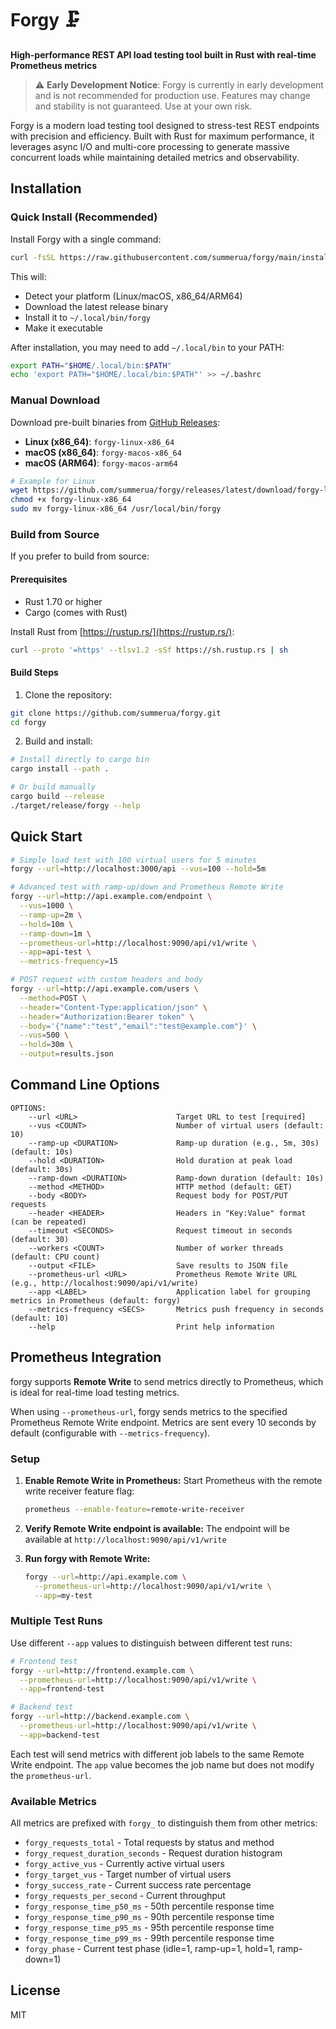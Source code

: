 # Forgy 🗜️

**High-performance REST API load testing tool built in Rust with real-time Prometheus metrics**

> ⚠️ **Early Development Notice**: Forgy is currently in early development and is not recommended for production use. Features may change and stability is not guaranteed. Use at your own risk.

Forgy is a modern load testing tool designed to stress-test REST endpoints with precision and efficiency. Built with Rust for maximum performance, it leverages async I/O and multi-core processing to generate massive concurrent loads while maintaining detailed metrics and observability.

## Installation

### Quick Install (Recommended)

Install Forgy with a single command:

```bash
curl -fsSL https://raw.githubusercontent.com/summerua/forgy/main/install.sh | bash
```

This will:
- Detect your platform (Linux/macOS, x86_64/ARM64)
- Download the latest release binary
- Install it to `~/.local/bin/forgy`
- Make it executable

After installation, you may need to add `~/.local/bin` to your PATH:
```bash
export PATH="$HOME/.local/bin:$PATH"
echo 'export PATH="$HOME/.local/bin:$PATH"' >> ~/.bashrc
```

### Manual Download

Download pre-built binaries from [GitHub Releases](https://github.com/summerua/forgy/releases):

- **Linux (x86_64)**: `forgy-linux-x86_64`
- **macOS (x86_64)**: `forgy-macos-x86_64`  
- **macOS (ARM64)**: `forgy-macos-arm64`

```bash
# Example for Linux
wget https://github.com/summerua/forgy/releases/latest/download/forgy-linux-x86_64
chmod +x forgy-linux-x86_64
sudo mv forgy-linux-x86_64 /usr/local/bin/forgy
```

### Build from Source

If you prefer to build from source:

#### Prerequisites
- Rust 1.70 or higher
- Cargo (comes with Rust)

Install Rust from [https://rustup.rs/](https://rustup.rs/):
```bash
curl --proto '=https' --tlsv1.2 -sSf https://sh.rustup.rs | sh
```

#### Build Steps
1. Clone the repository:
```bash
git clone https://github.com/summerua/forgy.git
cd forgy
```

2. Build and install:
```bash
# Install directly to cargo bin
cargo install --path .

# Or build manually
cargo build --release
./target/release/forgy --help
```

## Quick Start

```bash
# Simple load test with 100 virtual users for 5 minutes
forgy --url=http://localhost:3000/api --vus=100 --hold=5m

# Advanced test with ramp-up/down and Prometheus Remote Write
forgy --url=http://api.example.com/endpoint \
  --vus=1000 \
  --ramp-up=2m \
  --hold=10m \
  --ramp-down=1m \
  --prometheus-url=http://localhost:9090/api/v1/write \
  --app=api-test \
  --metrics-frequency=15

# POST request with custom headers and body
forgy --url=http://api.example.com/users \
  --method=POST \
  --header="Content-Type:application/json" \
  --header="Authorization:Bearer token" \
  --body='{"name":"test","email":"test@example.com"}' \
  --vus=500 \
  --hold=30m \
  --output=results.json
```

## Command Line Options

```
OPTIONS:
    --url <URL>                      Target URL to test [required]
    --vus <COUNT>                    Number of virtual users (default: 10)
    --ramp-up <DURATION>             Ramp-up duration (e.g., 5m, 30s) (default: 10s)
    --hold <DURATION>                Hold duration at peak load (default: 30s)
    --ramp-down <DURATION>           Ramp-down duration (default: 10s)
    --method <METHOD>                HTTP method (default: GET)
    --body <BODY>                    Request body for POST/PUT requests
    --header <HEADER>                Headers in "Key:Value" format (can be repeated)
    --timeout <SECONDS>              Request timeout in seconds (default: 30)
    --workers <COUNT>                Number of worker threads (default: CPU count)
    --output <FILE>                  Save results to JSON file
    --prometheus-url <URL>           Prometheus Remote Write URL (e.g., http://localhost:9090/api/v1/write)
    --app <LABEL>                    Application label for grouping metrics in Prometheus (default: forgy)
    --metrics-frequency <SECS>       Metrics push frequency in seconds (default: 10)
    --help                           Print help information
```

## Prometheus Integration

forgy supports **Remote Write** to send metrics directly to Prometheus, which is ideal for real-time load testing metrics.

When using `--prometheus-url`, forgy sends metrics to the specified Prometheus Remote Write endpoint. Metrics are sent every 10 seconds by default (configurable with `--metrics-frequency`).

### Setup

1. **Enable Remote Write in Prometheus:**
   Start Prometheus with the remote write receiver feature flag:
   ```bash
   prometheus --enable-feature=remote-write-receiver
   ```

2. **Verify Remote Write endpoint is available:**
   The endpoint will be available at `http://localhost:9090/api/v1/write`

3. **Run forgy with Remote Write:**
   ```bash
   forgy --url=http://api.example.com \
     --prometheus-url=http://localhost:9090/api/v1/write \
     --app=my-test
   ```

### Multiple Test Runs

Use different `--app` values to distinguish between different test runs:
```bash
# Frontend test
forgy --url=http://frontend.example.com \
  --prometheus-url=http://localhost:9090/api/v1/write \
  --app=frontend-test

# Backend test  
forgy --url=http://backend.example.com \
  --prometheus-url=http://localhost:9090/api/v1/write \
  --app=backend-test
```

Each test will send metrics with different job labels to the same Remote Write endpoint. The `app` value becomes the job name but does not modify the `prometheus-url`.

### Available Metrics

All metrics are prefixed with `forgy_` to distinguish them from other metrics:

- `forgy_requests_total` - Total requests by status and method
- `forgy_request_duration_seconds` - Request duration histogram  
- `forgy_active_vus` - Currently active virtual users
- `forgy_target_vus` - Target number of virtual users
- `forgy_success_rate` - Current success rate percentage
- `forgy_requests_per_second` - Current throughput
- `forgy_response_time_p50_ms` - 50th percentile response time
- `forgy_response_time_p90_ms` - 90th percentile response time
- `forgy_response_time_p95_ms` - 95th percentile response time
- `forgy_response_time_p99_ms` - 99th percentile response time
- `forgy_phase` - Current test phase (idle=1, ramp-up=1, hold=1, ramp-down=1)

## License

MIT